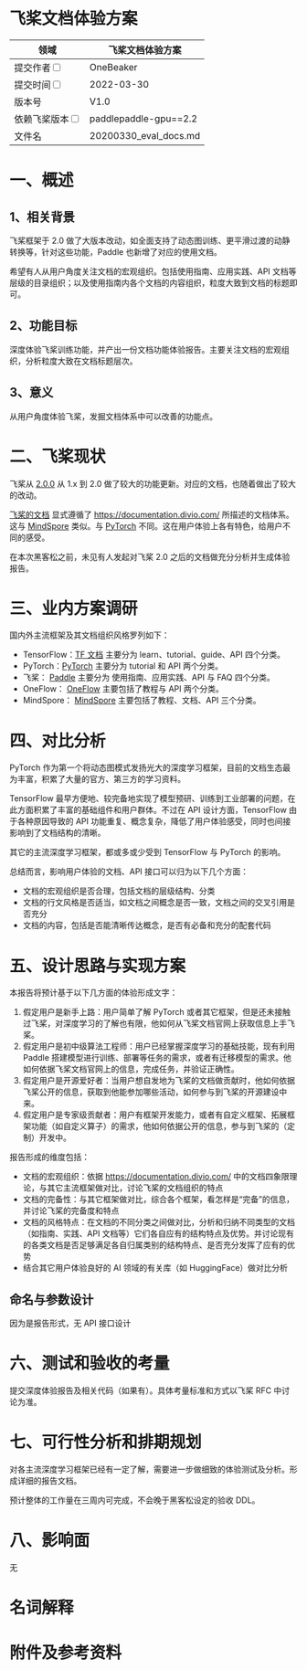 # 飞桨文档体验方案

|领域 | 飞桨文档体验方案 | 
|---|---|
|提交作者<input type="checkbox" class="rowselector hidden"> | OneBeaker | 
|提交时间<input type="checkbox" class="rowselector hidden"> | 2022-03-30 | 
|版本号 | V1.0 | 
|依赖飞桨版本<input type="checkbox" class="rowselector hidden"> | paddlepaddle-gpu==2.2 | 
|文件名 | 20200330_eval_docs.md<br> | 


# 一、概述
## 1、相关背景

飞桨框架于 2.0 做了大版本改动，如全面支持了动态图训练、更平滑过渡的动静转换等，针对这些功能，Paddle 也新增了对应的使用文档。

希望有人从用户角度关注文档的宏观组织。包括使用指南、应用实践、API 文档等层级的目录组织；以及使用指南内各个文档的内容组织，粒度大致到文档的标题即可。

## 2、功能目标

深度体验飞桨训练功能，并产出一份文档功能体验报告。主要关注文档的宏观组织，分析粒度大致在文档标题层次。

## 3、意义

从用户角度体验飞桨，发掘文档体系中可以改善的功能点。

# 二、飞桨现状

飞桨从 [2.0.0](https://github.com/PaddlePaddle/Paddle/releases/tag/v2.0.0) 从 1.x 到 2.0 做了较大的功能更新。对应的文档，也随着做出了较大的改动。

[飞桨的文档](https://www.paddlepaddle.org.cn/documentation/docs/zh/guides/index_cn.html) 显式遵循了 https://documentation.divio.com/ 所描述的文档体系。这与 [MindSpore](https://www.mindspore.cn/) 类似。与 [PyTorch](https://pytorch.org/docs/stable/index.html) 不同。这在用户体验上各有特色，给用户不同的感受。

在本次黑客松之前，未见有人发起对飞桨 2.0 之后的文档做充分分析并生成体验报告。

# 三、业内方案调研

国内外主流框架及其文档组织风格罗列如下：

- TensorFlow：[TF 文档](https://www.tensorflow.org/overview) 主要分为 learn、tutorial、guide、API 四个分类。
- PyTorch：[PyTorch](https://pytorch.org/docs/stable/index.html) 主要分为 tutorial 和 API 两个分类。
- 飞桨： [Paddle](https://www.paddlepaddle.org.cn/documentation/docs/zh/guides/index_cn.html) 主要分为 使用指南、应用实践、API 与 FAQ 四个分类。
- OneFlow： [OneFlow](https://docs.oneflow.org) 主要包括了教程与 API 两个分类。
- MindSpore： [MindSpore](https://www.mindspore.cn/lite) 主要包括了教程、文档、API 三个分类。


# 四、对比分析

PyTorch 作为第一个将动态图模式发扬光大的深度学习框架，目前的文档生态最为丰富，积累了大量的官方、第三方的学习资料。

TensorFlow 最早方便地、较完备地实现了模型预研、训练到工业部署的问题，在此方面积累了丰富的基础组件和用户群体。不过在 API 设计方面，TensorFlow 由于各种原因导致的 API 功能重复、概念复杂，降低了用户体验感受，同时也间接影响到了文档结构的清晰。

其它的主流深度学习框架，都或多或少受到 TensorFlow 与 PyTorch 的影响。

总结而言，影响用户体验的文档、API 接口可以归为以下几个方面：

- 文档的宏观组织是否合理，包括文档的层级结构、分类
- 文档的行文风格是否适当，如文档之间概念是否一致，文档之间的交叉引用是否充分
- 文档的内容，包括是否能清晰传达概念，是否有必备和充分的配套代码


# 五、设计思路与实现方案

本报告将预计基于以下几方面的体验形成文字：

1. 假定用户是新手上路：用户简单了解 PyTorch 或者其它框架，但是还未接触过飞桨，对深度学习的了解也有限，他如何从飞桨文档官网上获取信息上手飞桨。
2. 假定用户是初中级算法工程师：用户已经掌握深度学习的基础技能，现有利用 Paddle 搭建模型进行训练、部署等任务的需求，或者有迁移模型的需求。他如何依据飞桨文档官网上的信息，完成任务，并验证正确性。
3. 假定用户是开源爱好者：当用户想自发地为飞桨的文档做贡献时，他如何依据飞桨公开的信息，获取到他能参加哪些活动，如何参与到飞桨的开源建设中来。
4. 假定用户是专家级贡献者：用户有框架开发能力，或者有自定义框架、拓展框架功能（如自定义算子）的需求，他如何依据公开的信息，参与到飞桨的（定制）开发中。

报告形成的维度包括：

- 文档的宏观组织：依据 https://documentation.divio.com/ 中的文档四象限理论，与其它主流框架做对比，讨论飞桨的文档组织的特点
- 文档的完备性：与其它框架做对比，综合各个框架，看怎样是“完备”的信息，并讨论飞桨的完备度和特点
- 文档的风格特点：在文档的不同分类之间做对比，分析和归纳不同类型的文档（如指南、实践、API 文档等）它们各自应有的结构特点及优势。并讨论现有的各类文档是否足够满足各自归属类别的结构特点、是否充分发挥了应有的优势
- 结合其它用户体验良好的 AI 领域的有关库（如 HuggingFace）做对比分析


## 命名与参数设计

因为是报告形式，无 API 接口设计


# 六、测试和验收的考量

提交深度体验报告及相关代码（如果有）。具体考量标准和方式以飞桨 RFC 中讨论为准。

# 七、可行性分析和排期规划

对各主流深度学习框架已经有一定了解，需要进一步做细致的体验测试及分析。形成详细的报告文档。

预计整体的工作量在三周内可完成，不会晚于黑客松设定的验收 DDL。


# 八、影响面

无

# 名词解释

# 附件及参考资料
